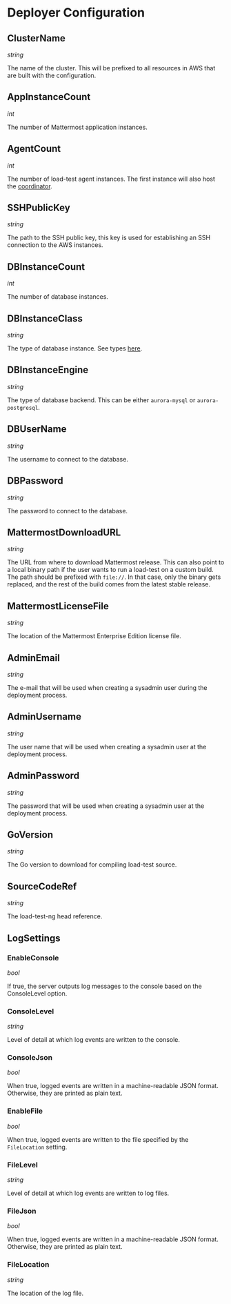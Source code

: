 # Deployer Configuration

## ClusterName

*string*

The name of the cluster. This will be prefixed to all resources in AWS that are built with the configuration.

## AppInstanceCount

*int*

The number of Mattermost application instances.

## AgentCount

*int*

The number of load-test agent instances. The first instance will also host the [coordinator](coordinator.md).

## SSHPublicKey

*string*

The path to the SSH public key, this key is used for establishing an SSH connection to the AWS instances.

## DBInstanceCount

*int*

The number of database instances.

## DBInstanceClass

*string*

The type of database instance. See types [here](https://aws.amazon.com/rds/instance-types/).

## DBInstanceEngine

*string*

The type of database backend. This can be either `aurora-mysql` or `aurora-postgresql`.

## DBUserName

*string*

The username to connect to the database.

## DBPassword

*string*

The password to connect to the database.

## MattermostDownloadURL

*string*

The URL from where to download Mattermost release. This can also point to a local binary path if the user wants to run a load-test on a custom build. The path should be prefixed with `file://`. In that case, only the binary gets replaced, and the rest of the build comes from the latest stable release.

## MattermostLicenseFile

*string*

The location of the Mattermost Enterprise Edition license file.

## AdminEmail

*string*

The e-mail that will be used when creating a sysadmin user during the deployment process.

## AdminUsername

*string*

The user name that will be used when creating a sysadmin user at the deployment process.

## AdminPassword

*string*

The password that will be used when creating a sysadmin user at the deployment process.

## GoVersion

*string*

The Go version to download for compiling load-test source.

## SourceCodeRef

*string*

The load-test-ng head reference.

## LogSettings

### EnableConsole

*bool*

If true, the server outputs log messages to the console based on the ConsoleLevel option.

### ConsoleLevel

*string*

Level of detail at which log events are written to the console.

### ConsoleJson

*bool*

When true, logged events are written in a machine-readable JSON format. Otherwise, they are printed as plain text.

### EnableFile

*bool*

When true, logged events are written to the file specified by the `FileLocation` setting.

### FileLevel

*string*

Level of detail at which log events are written to log files.

### FileJson

*bool*

When true, logged events are written in a machine-readable JSON format. Otherwise, they are printed as plain text.

### FileLocation

*string*

The location of the log file.
